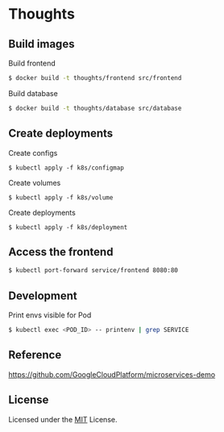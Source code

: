 # Thoughts

## Build images

Build frontend
```sh
$ docker build -t thoughts/frontend src/frontend
```

Build database
```sh
$ docker build -t thoughts/database src/database
```

## Create deployments

Create configs
```
$ kubectl apply -f k8s/configmap
```

Create volumes
```
$ kubectl apply -f k8s/volume
```

Create deployments
```
$ kubectl apply -f k8s/deployment
```

## Access the frontend

```sh
$ kubectl port-forward service/frontend 8080:80
```

## Development

Print envs visible for Pod
```sh
$ kubectl exec <POD_ID> -- printenv | grep SERVICE
```

## Reference

https://github.com/GoogleCloudPlatform/microservices-demo

## License

Licensed under the [MIT](LICENSE) License.
